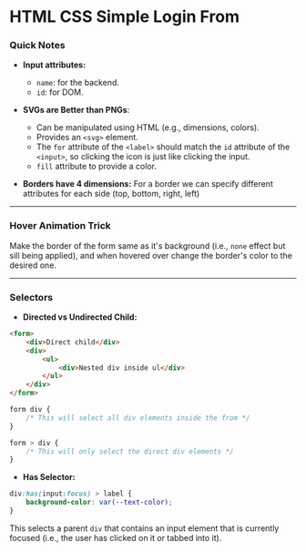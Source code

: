 # HTML CSS Simple Login From

### Quick Notes

- **Input attributes:**
  -  `name`: for the backend.
  - `id`: for DOM.

- **SVGs are Better than PNGs**:
  - Can be manipulated using HTML (e.g., dimensions, colors).
  - Provides an `<svg>` element.
  - The `for` attribute of the `<label>` should match the `id` attribute of the `<input>`, so clicking the icon is just like clicking the input.
  - `fill` attribute to provide a color.

- **Borders have 4 dimensions:**
For a border we can specify different attributes for each side (top, bottom, right, left)

---

### Hover Animation Trick
Make the border of the form same as it's background (i.e., `none` effect but sill being applied), and when hovered over change the border's color to the desired one.

---

### Selectors

- **Directed vs Undirected Child:**
```html
<form>
    <div>Direct child</div>
    <div>
        <ul>
            <div>Nested div inside ul</div>
        </ul>
    </div>
</form>
```

```css
form div {
    /* This will select all div elements inside the from */
}

form > div {
    /* This will only select the direct div elements */
}
```

- **Has Selector:**
```css
div:has(input:focus) > label {
    background-color: var(--text-color);
}
```
This selects a parent `div` that contains an input element that is currently focused (i.e., the user has clicked on it or tabbed into it).
